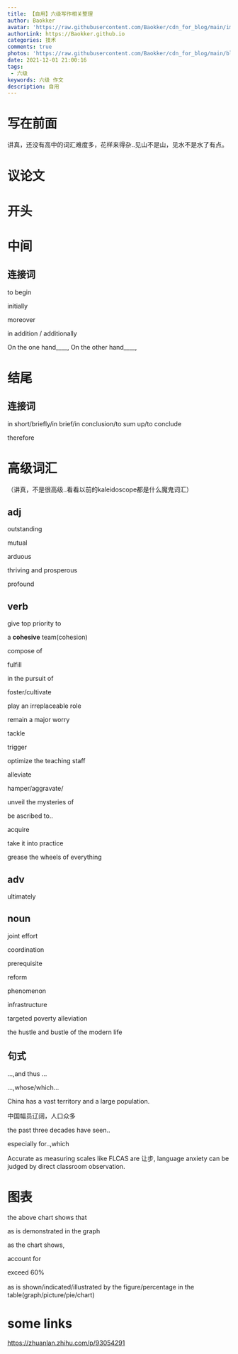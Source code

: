 ```yaml
---
title: 【自用】六级写作相关整理
author: Baokker
avatar: 'https://raw.githubusercontent.com/Baokker/cdn_for_blog/main/img/custom/avatar.jpg'
authorLink: https://Baokker.github.io
categories: 技术
comments: true
photos: 'https://raw.githubusercontent.com/Baokker/cdn_for_blog/main/blog_imgs/defaultImages.jpg'
date: 2021-12-01 21:00:16
tags:
 - 六级
keywords: 六级 作文
description: 自用
---
```


# 写在前面

讲真，还没有高中的词汇难度多，花样来得杂..见山不是山，见水不是水了有点。



# 议论文

# 开头



# 中间

## 连接词

to begin

initially

moreover

in addition / additionally

 On the one hand____, On the other hand____,



# 结尾

## 连接词

in short/briefly/in brief/in conclusion/to sum up/to conclude

therefore



# 高级词汇

（讲真，不是很高级..看看以前的kaleidoscope都是什么魔鬼词汇）

## adj

outstanding

mutual

arduous

thriving and prosperous

profound 



## verb

give top priority to

a **cohesive** team(cohesion)

compose of

fulfill

in the pursuit of

foster/cultivate

play an irreplaceable role

remain a major worry

tackle

trigger

optimize the teaching staff

alleviate

hamper/aggravate/

unveil the mysteries of

be ascribed to..

acquire

take it into practice

grease the wheels of everything

## adv

ultimately



## noun

joint effort

coordination

prerequisite

reform

phenomenon

infrastructure

targeted poverty alleviation

the hustle and bustle of the modern life

## 句式

...,and thus ...

...,whose/which...

China has a vast territory and a large population.

中国幅员辽阔，人口众多

the past three decades have seen..

especially for..,which

Accurate as measuring scales like FLCAS are 让步, language anxiety can be judged by direct classroom observation.



# 图表

the above chart shows that

as is demonstrated in the graph

as the chart shows,

account for

exceed 60%

as is shown/indicated/illustrated by the figure/percentage in the　table(graph/picture/pie/chart)



# some links

https://zhuanlan.zhihu.com/p/93054291
